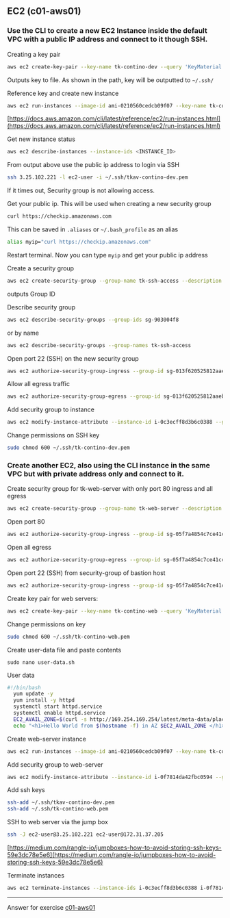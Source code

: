 ## EC2 (c01-aws01)

### Use the CLI to create a new EC2 Instance inside the default VPC with a public IP address and connect to it though SSH.

Creating a key pair

```bash
aws ec2 create-key-pair --key-name tk-contino-dev --query 'KeyMaterial' --output text > ~/.ssh/tk-contino-dev.pem
```

Outputs key to file. As shown in the path, key will be outputted to `~/.ssh/`

Reference key and create new instance

```bash
aws ec2 run-instances --image-id ami-0210560cedcb09f07 --key-name tk-contino-dev --tag-specifications 'ResourceType=instance,Tags=[{Key=Name,Value=tk-dojo}]'
```

[https://docs.aws.amazon.com/cli/latest/reference/ec2/run-instances.html](https://docs.aws.amazon.com/cli/latest/reference/ec2/run-instances.html)

Get new instance status

```bash
aws ec2 describe-instances --instance-ids <INSTANCE_ID>
```

From output above use the public ip address to login via SSH

```bash
ssh 3.25.102.221 -l ec2-user -i ~/.ssh/tkav-contino-dev.pem
```

If it times out, Security group is not allowing access.


Get your public ip. This will be used when creating a new security group

```bash
curl https://checkip.amazonaws.com
```

This can be saved in `.aliases`  or `~/.bash_profile` as an alias

```bash
alias myip="curl https://checkip.amazonaws.com"
```

Restart terminal. Now you can type `myip` and get your public ip address

Create a security group

```bash
aws ec2 create-security-group --group-name tk-ssh-access --description "SSH Access"
```

outputs Group ID

Describe security group

```bash
aws ec2 describe-security-groups --group-ids sg-903004f8
```

or by name

```bash
aws ec2 describe-security-groups --group-names tk-ssh-access
```

Open port 22 (SSH) on the new security group

```bash
aws ec2 authorize-security-group-ingress --group-id sg-013f620525812aaeb --protocol tcp --port 22 --cidr 116.206.228.203/32
```

Allow all egress traffic

```bash
aws ec2 authorize-security-group-egress --group-id sg-013f620525812aaeb --protocol all --port all --cidr 116.206.228.203/32
```

Add security group to instance

```bash
aws ec2 modify-instance-attribute --instance-id i-0c3ecff8d3b6c0388 --groups sg-013f620525812aaeb
```

Change permissions on SSH key

```bash
sudo chmod 600 ~/.ssh/tk-contino-dev.pem
```


### Create another EC2, also using the CLI instance in the same VPC but with private address only and connect to it.

Create security group for tk-web-server with only port 80 ingress and all egress

```bash
aws ec2 create-security-group --group-name tk-web-server --description "Web Server Access"
```

Open port 80

```bash
aws ec2 authorize-security-group-ingress --group-id sg-05f7a4854c7ce41cc --protocol tcp --port 80 --cidr 116.206.228.203/32
```

Open all egress

```bash
aws ec2 authorize-security-group-egress --group-id sg-05f7a4854c7ce41cc --protocol all --port all --cidr 116.206.228.203/32
```

Open port 22 (SSH) from security-group of bastion host

```bash
aws ec2 authorize-security-group-ingress --group-id sg-05f7a4854c7ce41cc --protocol tcp --port 22 --source-group sg-013f620525812aaeb 
```

Create key pair for web servers:

```bash
aws ec2 create-key-pair --key-name tk-contino-web --query 'KeyMaterial' --output text > ~/.ssh/tk-contino-web.pem
```

Change permissions on key

```bash
sudo chmod 600 ~/.ssh/tk-contino-web.pem
```

Create user-data file and paste contents

`sudo nano user-data.sh`

User data

```bash
#!/bin/bash
  yum update -y
  yum install -y httpd
  systemctl start httpd.service
  systemctl enable httpd.service
  EC2_AVAIL_ZONE=$(curl -s http://169.254.169.254/latest/meta-data/placement/availability-zone)
  echo "<h1>Hello World from $(hostname -f) in AZ $EC2_AVAIL_ZONE </h1>” > /var/www/html/index.html
```

Create web-server instance

```bash
aws ec2 run-instances --image-id ami-0210560cedcb09f07 --key-name tk-contino-web --tag-specifications 'ResourceType=instance,Tags=[{Key=Name,Value=tk-dojo-webserver}]' --user-data file://user-data.sh
```

Add security group to web-server

```bash
aws ec2 modify-instance-attribute --instance-id i-0f7814da42fbc0594 --groups sg-05f7a4854c7ce41cc
```

Add ssh keys

```bash
ssh-add ~/.ssh/tkav-contino-dev.pem
ssh-add ~/.ssh/tk-contino-web.pem
```

SSH to web server via the jump box

```bash
ssh -J ec2-user@3.25.102.221 ec2-user@172.31.37.205
```

[https://medium.com/rangle-io/jumpboxes-how-to-avoid-storing-ssh-keys-59e3dc78e5e6](https://medium.com/rangle-io/jumpboxes-how-to-avoid-storing-ssh-keys-59e3dc78e5e6)

Terminate instances

```bash
aws ec2 terminate-instances --instance-ids i-0c3ecff8d3b6c0388 i-0f7814da42fbc0594
```



<!-- Don't change anything below this point-->
<!-- Before committing, remove both commented lines--> 
***
Answer for exercise [c01-aws01](https://github.com/devopsacademyau/academy/blob/master/classes/01class/exercises/c01-aws01/README.md)